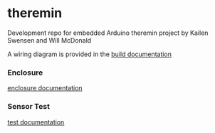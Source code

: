 # theremin
Development repo for embedded Arduino theremin project by Kailen Swensen and Will McDonald

A wiring diagram is provided in the [build documentation](/docs/README.md)

### Enclosure
[enclosure documentation](/enclosure/README.md)

### Sensor Test
[test documentation](/sensor-test/README.md)
